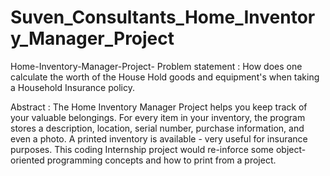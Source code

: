 # Suven_Consultants_Home_Inventory_Manager_Project
Home-Inventory-Manager-Project-
Problem statement : How does one calculate the worth of the House Hold goods and equipment's when taking a Household Insurance policy.

Abstract : The Home Inventory Manager Project helps you keep track of your valuable belongings. For every item in your inventory, the program stores a description, location, serial number, purchase information, and even a photo. A printed inventory is available - very useful for insurance purposes. This coding Internship project would re-inforce some object-oriented programming concepts and how to print from a project.
